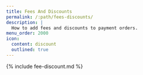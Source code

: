 ```yaml
---
title: Fees And Discounts
permalink: /:path/fees-discounts/
description: |
  How to add fees and discounts to payment orders.
menu_order: 2000
icon:
  content: discount
  outlined: true
---
```


{% include fee-discount.md %}
